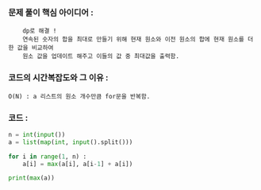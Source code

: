 ### 문제 풀이 핵심 아이디어 :
        dp로 해결 !
        연속된 숫자의 합을 최대로 만들기 위해 현재 원소와 이전 원소의 합에 현재 원소를 더한 값을 비교하여
        원소 값을 업데이트 해주고 이들의 값 중 최대값을 출력함.
 
### 코드의 시간복잡도와 그 이유 :
    O(N) : a 리스트의 원소 개수만큼 for문을 반복함.

### 코드 :
```python
n = int(input())
a = list(map(int, input().split()))

for i in range(1, n) :
    a[i] = max(a[i], a[i-1] + a[i])

print(max(a))

```